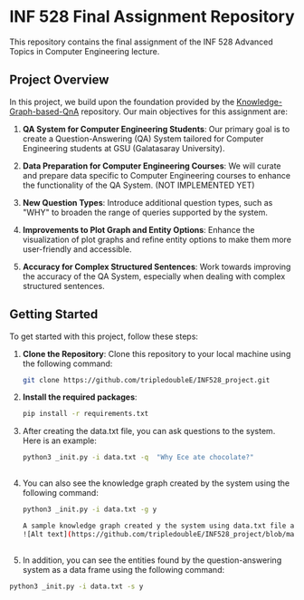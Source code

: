 # INF 528 Final Assignment Repository

This repository contains the final assignment of the INF 528 Advanced Topics in Computer Engineering lecture.

## Project Overview

In this project, we build upon the foundation provided by the [Knowledge-Graph-based-QnA](https://github.com/vibhavnirmal/Knowledge-Graph-based-QnA) repository. Our main objectives for this assignment are:

1. **QA System for Computer Engineering Students**: Our primary goal is to create a Question-Answering (QA) System tailored for Computer Engineering students at GSU (Galatasaray University). 

2. **Data Preparation for Computer Engineering Courses**: We will curate and prepare data specific to Computer Engineering courses to enhance the functionality of the QA System. (NOT IMPLEMENTED YET)

3. **New Question Types**: Introduce additional question types, such as "WHY" to broaden the range of queries supported by the system.

4. **Improvements to Plot Graph and Entity Options**: Enhance the visualization of plot graphs and refine entity options to make them more user-friendly and accessible.

5. **Accuracy for Complex Structured Sentences**: Work towards improving the accuracy of the QA System, especially when dealing with complex structured sentences.

## Getting Started

To get started with this project, follow these steps:

1. **Clone the Repository**: Clone this repository to your local machine using the following command:

   ```bash
   git clone https://github.com/tripledoubleE/INF528_project.git

2. **Install the required packages**:
   
   ```bash
   pip install -r requirements.txt
4. After creating the data.txt file, you can ask questions to the system. Here is an example:
   
   ```bash
   python3 _init.py -i data.txt -q  "Why Ece ate chocolate?"
  
4. You can also see the knowledge graph created by the system using the following command:
   
   ```bash
   python3 _init.py -i data.txt -g y

   A sample knowledge graph created y the system using data.txt file as follows:
   ![Alt text](https://github.com/tripledoubleE/INF528_project/blob/master/sample_kg.png)
  
5. In addition, you can see the entities found by the question-answering system as a data frame using the following command:
   
  ```bash
python3 _init.py -i data.txt -s y
